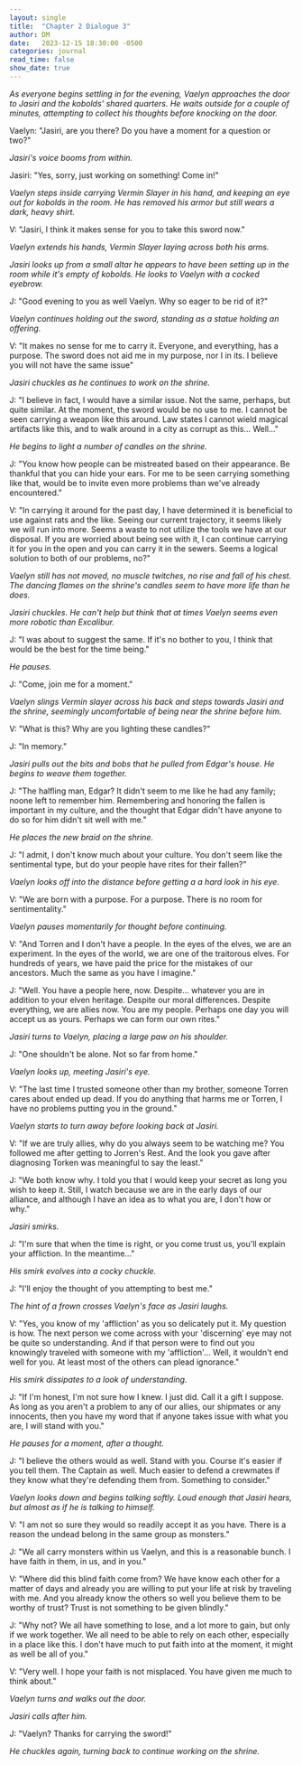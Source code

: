 ```yaml
---
layout: single
title:  "Chapter 2 Dialogue 3"
author: DM
date:   2023-12-15 18:30:00 -0500
categories: journal
read_time: false
show_date: true
---
```


*As everyone begins settling in for the evening, Vaelyn approaches the door to Jasiri and the kobolds' shared quarters. He waits outside for a couple of minutes, attempting to collect his thoughts before knocking on the door.*

Vaelyn: "Jasiri, are you there? Do you have a moment for a question or two?"

*Jasiri's voice booms from within.*

Jasiri: "Yes, sorry, just working on something! Come in!"

*Vaelyn steps inside carrying Vermin Slayer in his hand, and keeping an eye out for kobolds in the room. He has removed his armor but still wears a dark, heavy shirt.*

V: "Jasiri, I think it makes sense for you to take this sword now."

*Vaelyn extends his hands, Vermin Slayer laying across both his arms.*

*Jasiri looks up from a small altar he appears to have been setting up in the room while it's empty of kobolds. He looks to Vaelyn with a cocked eyebrow.*

J: "Good evening to you as well Vaelyn. Why so eager to be rid of it?"

*Vaelyn continues holding out the sword, standing as a statue holding an offering.*

V: "It makes no sense for me to carry it. Everyone, and everything, has a purpose. The sword does not aid me in my purpose, nor I in its. I believe you will not have the same issue"

*Jasiri chuckles as he continues to work on the shrine.*

J: "I believe in fact, I would have a similar issue. Not the same, perhaps, but quite similar. At the moment, the sword would be no use to me. I cannot be seen carrying a weapon like this around. Law states I cannot wield magical artifacts like this, and to walk around in a city as corrupt as this... Well..."

*He begins to light a number of candles on the shrine.*

J: "You know how people can be mistreated based on their appearance. Be thankful that you can hide your ears. For me to be seen carrying something like that, would be to invite even more problems than we've already encountered."

V: "In carrying it around for the past day, I have determined it is beneficial to use against rats and the like. Seeing our current trajectory, it seems likely we will run into more. Seems a waste to not utilize the tools we have at our disposal. If you are worried about being see with it, I can continue carrying it for you in the open and you can carry it in the sewers. Seems a logical solution to both of our problems, no?"

*Vaelyn still has not moved, no muscle twitches, no rise and fall of his chest. The dancing flames on the shrine's candles seem to have more life than he does.* 

*Jasiri chuckles. He can't help but think that at times Vaelyn seems even more robotic than Excalibur.*

J: "I was about to suggest the same. If it's no bother to you, I think that would be the best for the time being."

*He pauses.*

J: "Come, join me for a moment."

*Vaelyn slings Vermin slayer across his back and steps towards Jasiri and the shrine, seemingly uncomfortable of being near the shrine before him.*

V: "What is this? Why are you lighting these candles?"

J: "In memory."

*Jasiri pulls out the bits and bobs that he pulled from Edgar's house. He begins to weave them together.*

J: "The halfling man, Edgar? It didn't seem to me like he had any family; noone left to remember him. Remembering and honoring the fallen is important in my culture, and the thought that Edgar didn't have anyone to do so for him didn't sit well with me."

*He places the new braid on the shrine.*

J: "I admit, I don't know much about your culture. You don't seem like the sentimental type, but do your people have rites for their fallen?"

*Vaelyn looks off into the distance before getting a a hard look in his eye.*

V: "We are born with a purpose. For a purpose. There is no room for sentimentality."

*Vaelyn pauses momentarily for thought before continuing.*

V: "And Torren and I don't have a people. In the eyes of the elves, we are an experiment. In the eyes of the world, we are one of the traitorous elves. For hundreds of years, we have paid the price for the mistakes of our ancestors. Much the same as you have I imagine."

J: "Well. You have a people here, now. Despite... whatever you are in addition to your elven heritage. Despite our moral differences. Despite everything, we are allies now. You are my people. Perhaps one day you will accept us as yours. Perhaps we can form our own rites."

*Jasiri turns to Vaelyn, placing a large paw on his shoulder.*

J: "One shouldn't be alone. Not so far from home."

*Vaelyn looks up, meeting Jasiri's eye.*

V: "The last time I trusted someone other than my brother, someone Torren cares about ended up dead. If you do anything that harms me or Torren, I have no problems putting you in the ground."

*Vaelyn starts to turn away before looking back at Jasiri.*

V: "If we are truly allies, why do you always seem to be watching me? You followed me after getting to Jorren's Rest. And the look you gave after diagnosing Torken was meaningful to say the least."

J: "We both know why. I told you that I would keep your secret as long you wish to keep it. Still, I watch because we are in the early days of our alliance, and although I have an idea as to what you are, I don't how or why."

*Jasiri smirks.*

J: "I'm sure that when the time is right, or you come trust us, you'll explain your affliction. In the meantime..."

*His smirk evolves into a cocky chuckle.*

J: "I'll enjoy the thought of you attempting to best me."

*The hint of a frown crosses Vaelyn's face as Jasiri laughs.*

V: "Yes, you know of my 'affliction' as you so delicately put it. My question is how. The next person we come across with your 'discerning' eye may not be quite so understanding. And if that person were to find out you knowingly traveled with someone with my 'affliction'... Well, it wouldn't end well for you. At least most of the others can plead ignorance."

*His smirk dissipates to a look of understanding.*

J: "If I'm honest, I'm not sure how I knew. I just did. Call it a gift I suppose. As long as you aren't a problem to any of our allies, our shipmates or any innocents, then you have my word that if anyone takes issue with what you are, I will stand with you."

*He pauses for a moment, after a thought.*

J: "I believe the others would as well. Stand with you. Course it's easier if you tell them. The Captain as well. Much easier to defend a crewmates if they know what they're defending them from. Something to consider."

*Vaelyn looks down and begins talking softly. Loud enough that Jasiri hears, but almost as if he is talking to himself.*

V: "I am not so sure they would so readily accept it as you have. There is a reason the undead belong in the same group as monsters."

J: "We all carry monsters within us Vaelyn, and this is a reasonable bunch. I have faith in them, in us, and in you."

V: "Where did this blind faith come from? We have know each other for a matter of days and already you are willing to put your life at risk by traveling with me. And you already know the others so well you believe them to be worthy of trust? Trust is not something to be given blindly."

J: "Why not? We all have something to lose, and a lot more to gain, but only if we work together. We all need to be able to rely on each other, especially in a place like this. I don't have much to put faith into at the moment, it might as well be all of you."

V: "Very well. I hope your faith is not misplaced. You have given me much to think about."

*Vaelyn turns and walks out the door.*

*Jasiri calls after him.*

J: "Vaelyn? Thanks for carrying the sword!"

*He chuckles again, turning back to continue working on the shrine.*